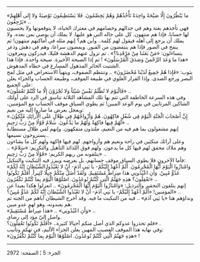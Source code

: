 ------------------------------------------------------------------------

«ما يَنْظُرُونَ إِلَّا صَيْحَةً واحِدَةً تَأْخُذُهُمْ وَهُمْ يَخِصِّمُونَ. فَلا يَسْتَطِيعُونَ تَوْصِيَةً وَلا إِلى
أَهْلِهِمْ يَرْجِعُونَ» ..  
فهي تأخذهم بغتة وهم في جدالهم وخصامهم في معترك الحياة، لا يتوقعونها ولا
يحسبون لها حسابا. فإذا هم منتهون. كل على حاله التي هو عليها. لا يملك أن
يوصي بمن بعده. ولا يملك أن يرجع إلى أهله فيقول لهم كلمة.. وأين هم؟ إنهم
مثله في أماكنهم منتهون! ثم ينفخ في الصور فإذا هم ينتفضون من القبور.
ويمضون سراعا، وهم في دهش وذعر يتساءلون: «مَنْ بَعَثَنا مِنْ مَرْقَدِنا؟» . ثم تزول
عنهم الدهشة قليلا، فيدركون ويعرفون: «هذا ما وَعَدَ الرَّحْمنُ وَصَدَقَ الْمُرْسَلُونَ» !
ثم إذا الصيحة الأخيرة. صيحة واحدة. فإذا هذا الشتيت الحائر المذهول
المسارع في خطاه المدهوش.  
يثوب: «فَإِذا هُمْ جَمِيعٌ لَدَيْنا مُحْضَرُونَ» .. وتنتظم الصفوف، ويتهيأ الاستعراض في
مثل لمح البصر ورجع الصدى. وإذا القرار العلوي في طبيعة الموقف، وطبيعة
الحساب والجزاء يعلن على الجميع:  
«فَالْيَوْمَ لا تُظْلَمُ نَفْسٌ شَيْئاً وَلا تُجْزَوْنَ إِلَّا ما كُنْتُمْ تَعْمَلُونَ» ..  
وفي هذه السرعة الخاطفة التي تتم بها تلك المشاهد الثلاثة تناسق في الرد
على أولئك الشاكين المرتابين في يوم الوعد المبين! ثم يطوي السياق موقف
الحساب مع المؤمنين، ويعجل بعرض ما صاروا إليه من نعيم:  
«إِنَّ أَصْحابَ الْجَنَّةِ الْيَوْمَ فِي شُغُلٍ فاكِهُونَ. هُمْ وَأَزْواجُهُمْ فِي ظِلالٍ عَلَى الْأَرائِكِ
مُتَّكِؤُنَ. لَهُمْ فِيها فاكِهَةٌ وَلَهُمْ ما يَدَّعُونَ. سَلامٌ قَوْلًا مِنْ رَبٍّ رَحِيمٍ» ..  
إنهم مشغولون بما هم فيه من النعيم، ملتذون متفكهون. وإنهم لفي ظلال
مستطابة يستروحون نسيمها..  
وعلى أرائك متكئين في راحة ونعيم هم وأزواجهم. لهم فيها فاكهة ولهم كل ما
يشاءون وهم ملاك محقق لهم فيها كل ما يدعون. ولهم فوق اللذائذ التأهيل
والتكريم: «سَلامٌ» .. يتلقونه من ربهم الكريم: «قَوْلًا مِنْ رَبٍّ رَحِيمٍ» ..  
فأما الآخرون فلا يطوي السياق موقف حسابهم، بل يعرضه ويبرز فيه التبكيت
والتنكيل:  
«وَامْتازُوا الْيَوْمَ أَيُّهَا الْمُجْرِمُونَ. أَلَمْ أَعْهَدْ إِلَيْكُمْ- يا بَنِي آدَمَ- أَنْ لا تَعْبُدُوا
الشَّيْطانَ إِنَّهُ لَكُمْ عَدُوٌّ مُبِينٌ. وَأَنِ اعْبُدُونِي هذا صِراطٌ مُسْتَقِيمٌ. وَلَقَدْ أَضَلَّ مِنْكُمْ
جِبِلًّا كَثِيراً. أَفَلَمْ تَكُونُوا تَعْقِلُونَ؟ هذِهِ جَهَنَّمُ الَّتِي كُنْتُمْ تُوعَدُونَ. اصْلَوْهَا الْيَوْمَ
بِما كُنْتُمْ تَكْفُرُونَ» ..  
إنهم يتلقون التحقير والترذيل: «وَامْتازُوا الْيَوْمَ أَيُّهَا الْمُجْرِمُونَ» .. انعزلوا
هكذا بعيدا عن المؤمنين! «أَلَمْ أَعْهَدْ إِلَيْكُمْ- يا بَنِي آدَمَ- أَنْ لا تَعْبُدُوا
الشَّيْطانَ إِنَّهُ لَكُمْ عَدُوٌّ مُبِينٌ؟» ..  
ونداؤهم هنا «يا بَنِي آدَمَ» .. فيه من التبكيت ما فيه. وقد أخرج الشيطان
أباهم من الجنة ثم هم يعبدونه، وهو لهم عدو مبين.  
«وَأَنِ اعْبُدُونِي» .. «هذا صِراطٌ مُسْتَقِيمٌ» ..  
واصل إليّ مؤد إلى رضاي.  
فلم تحذروا عدوكم الذي أضل منكم أجيالا كثيرة.. «أَفَلَمْ تَكُونُوا تَعْقِلُونَ؟» .  
وفي نهاية هذا الموقف العصيب المهين يعلن الجزاء الأليم، في تهكم وتأنيب:  
«هذِهِ جَهَنَّمُ الَّتِي كُنْتُمْ تُوعَدُونَ. اصْلَوْهَا الْيَوْمَ بِما كُنْتُمْ تَكْفُرُونَ» !

------------------------------------------------------------------------

الجزء: 5 ¦ الصفحة: 2972
